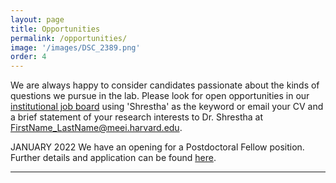 ```yaml
---
layout: page
title: Opportunities
permalink: /opportunities/
image: '/images/DSC_2389.png'
order: 4
---
```


We are always happy to consider candidates passionate about the kinds of questions we pursue in the lab. Please look for open opportunities in our [institutional job board](https://partners.taleo.net/careersection/ex/moresearch.ftl) using 'Shrestha' as the keyword or email your CV and a brief statement of your research interests to Dr. Shrestha at FirstName_LastName@meei.harvard.edu.

JANUARY 2022 
We have an opening for a Postdoctoral Fellow position. Further details and application can be found [here](https://partners.taleo.net/careersection/ex/moresearch.ftl).

<hr>
